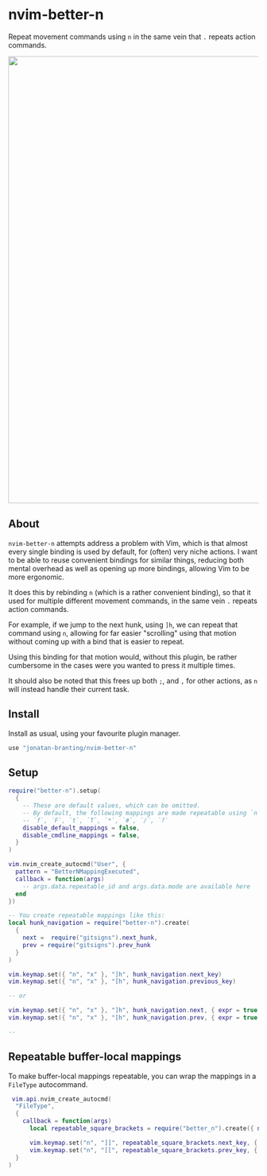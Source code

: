 # nvim-better-n
Repeat movement commands using `n` in the same vein that `.` repeats action commands.

<div align="center">
	<img src="https://user-images.githubusercontent.com/985954/171856362-3e5feda1-8869-4512-bc78-7bdff2b4b3dd.gif" width=900>
</div>

## About
`nvim-better-n` attempts address a problem with Vim, which is that almost every
single binding is used by default, for (often) very niche actions. I want to be
able to reuse convenient bindings for similar things, reducing both mental
overhead as well as opening up more bindings, allowing Vim to be more
ergonomic.

It does this by rebinding `n` (which is a rather convenient binding), so that
it used for multiple different movement commands, in the same vein `.` repeats
action commands.

For example, if we jump to the next hunk, using `]h`, we can repeat
that command using `n`, allowing for far easier "scrolling" using that motion
without coming up with a bind that is easier to repeat.

Using this binding for that motion would, without this plugin, be rather
cumbersome in the cases were you wanted to press it multiple times.

It should also be noted that this frees up both `;`, and `,` for other actions,
as `n` will instead handle their current task.

## Install
Install as usual, using your favourite plugin manager.

```lua
use "jonatan-branting/nvim-better-n"
```

## Setup

```lua
require("better-n").setup(
  {
    -- These are default values, which can be omitted.
    -- By default, the following mappings are made repeatable using `n` and `<S-n>`:
    -- `f`, `F`, `t`, `T`, `*`, `#`, `/`, `?`
    disable_default_mappings = false,
    disable_cmdline_mappings = false,
  }
)

vim.nvim_create_autocmd("User", {
  pattern = "BetterNMappingExecuted",
  callback = function(args)
    -- args.data.repeatable_id and args.data.mode are available here
  end
})

-- You create repeatable mappings like this:
local hunk_navigation = require("better-n").create(
  {
    next =  require("gitsigns").next_hunk,
    prev = require("gitsigns").prev_hunk
  }
)

vim.keymap.set({ "n", "x" }, "]h", hunk_navigation.next_key)
vim.keymap.set({ "n", "x" }, "[h", hunk_navigation.previous_key)

-- or

vim.keymap.set({ "n", "x" }, "]h", hunk_navigation.next, { expr = true })
vim.keymap.set({ "n", "x" }, "[h", hunk_navigation.prev, { expr = true })

--
```

## Repeatable buffer-local mappings
To make buffer-local mappings repeatable, you can wrap the mappings in a `FileType` autocommand.

```lua
 vim.api.nvim_create_autocmd(
  "FileType",
  {
    callback = function(args)
      local repeatable_square_brackets = require("better_n").create({ next = "]]", prev = "[[" })

      vim.keymap.set("n", "]]", repeatable_square_brackets.next_key, { buffer = args.buf })
      vim.keymap.set("n", "[[", repeatable_square_brackets.prev_key, { buffer = args.buf }))
  }
)
```
